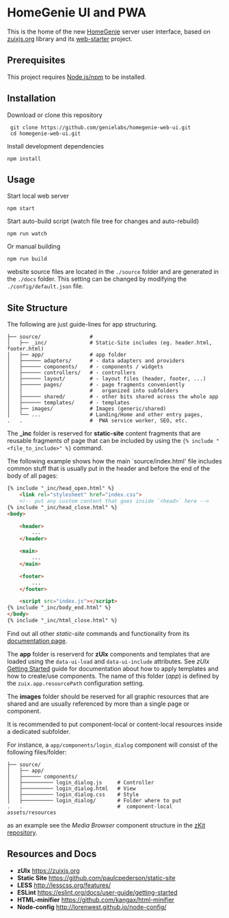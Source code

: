 # HomeGenie UI and PWA

This is the home of the new [HomeGenie](https://github.com/genielabs/HomeGenie)
server user interface, based on [zuixjs.org](https://zuixjs.org) library and its
[web-starter](https://github.com/zuixjs/zuix-web-starter) project.


## Prerequisites

This project requires [Node.js/npm](https://www.npmjs.com/get-npm) to be installed.


## Installation

Download or clone this repository

     git clone https://github.com/genielabs/homegenie-web-ui.git
     cd homegenie-web-ui.git

Install development dependencies

    npm install

## Usage

Start local web server

    npm start

Start auto-build script (watch file tree for changes and auto-rebuild)

    npm run watch

Or manual building

    npm run build

website source files are located in the `./source` folder and are
generated in the `./docs` folder.
This setting can be changed by modifying the `./config/default.json` file.


## Site Structure

The following are just guide-lines for app structuring.

```
├── source/                #
│   ├── _inc/              # Static-Site includes (eg. header.html, footer.html)
│   ├── app/               # app folder
│   ├────── adapters/      # - data adapters and providers
│   ├────── components/    # - components / widgets
│   ├────── controllers/   # - controllers
│   ├────── layout/        # - layout files (header, footer, ...) 
│   ├────── pages/         # - page fragments conveniently
│   │                      #   organized into subfolders
│   ├────── shared/        # - other bits shared across the whole app
│   ├────── templates/     # - templates
│   ├── images/            # Images (generic/shared)
│   └── ...                # Landing/Home and other entry pages,
.   .                      #  PWA service worker, SEO, etc.
```

The **_inc** folder is reserved for **static-site** content fragments that are
reusable fragments of page that can be included by using the
`{% include "<file_to_include>" %}` command.

The following example shows how the main `source/index.html' file includes
common stuff that is usually put in the header and before the end of
the body of all pages:


```html
{% include "_inc/head_open.html" %}
    <link rel="stylesheet" href="index.css">
    <!-- put any custom content that goes inside `<head>` here -->
{% include "_inc/head_close.html" %}
<body>

    <header>
        ...
    </header>

    <main>
        ...
    </main>

    <footer>
        ...
    </footer>

    <script src="index.js"></script>
{% include "_inc/body_end.html" %}
</body>
{% include "_inc/html_close.html" %}
```

Find out all other *static-site* commands and functionality from its
[documentation page](https://github.com/paulcpederson/static-site#how).

The **app** folder is reserverd for **zUIx** components and templates that
are loaded using the `data-ui-load` and `data-ui-include`
attributes. See *zUIx* [Getting Started](https://zuixjs.github.io/zuix/#/docs)
guide for documentation about how to apply templates and how to create/use
components. The name of this folder (*app*) is defined by the
`zuix.app.resourcePath` configuration setting.

The **images** folder should be reserved for all graphic resources that
are shared and are usually referenced by more than a single page or component.

It is recommended to put component-local or content-local resources inside
a dedicated subfolder.

For instance, a `app/components/login_dialog` component will consist
of the following files/folder:
```
├── source/
│   ├── app/
│   ├────── components/
│   ├────────── login_dialog.js     # Controller
│   ├────────── login_dialog.html   # View
│   ├────────── login_dialog.css    # Style
│   ├────────── login_dialog/       # Folder where to put
.   .                               #  component-local assets/resources
```

as an example see the *Media Browser* component structure in the
[zKit repository](https://github.com/zuixjs/zkit/tree/master/source/lib/components).


## Resources and Docs

- **zUIx** https://zuixjs.org
- **Static Site** https://github.com/paulcpederson/static-site
- **LESS** http://lesscss.org/features/
- **ESLint** https://eslint.org/docs/user-guide/getting-started
- **HTML-minifier** https://github.com/kangax/html-minifier
- **Node-config** http://lorenwest.github.io/node-config/
